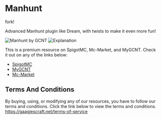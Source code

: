 # Manhunt

fork!

Advanced Manhunt plugin like Dream, with twists to make it even more fun!

![Manhunt by GCNT](https://gaagjescraft.net/inc/img/spigot/manhunt/header.png)
![Explanation](https://gaagjescraft.net/inc/img/spigot/manhunt/description.png)

This is a premium resource on SpigotMC, Mc-Market, and MyGCNT.
Check it out on any of the links below:
- [SpigotMC](https://www.spigotmc.org/resources/92136)
- [MyGCNT](https://my.gcnt.net/plugins/Manhunt)
- [Mc-Market](https://www.mc-market.org/resources/21335/)

## Terms And Conditions
By buying, using, or modifying any of our resources, you have to follow our terms and conditions.
Click the link below to view the terms and conditions.
https://gaagjescraft.net/terms-of-service
